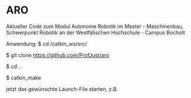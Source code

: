 # ARO
Aktueller Code zum Modul Autonome Robotik im Master - Maschinenbau, Schwerpunkt Robotik an der Westfälischen Hochschule - Campus Bocholt 

Anwendung:
$ cd /catkin_ws/src/

$ git clone https://github.com/ProfJust/aro

$ cd ..

$ catkin_make

jetzt das gewünschte Launch-File starten, z.B. 
